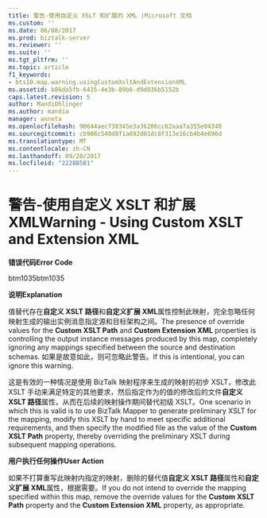```yaml
---
title: 警告-使用自定义 XSLT 和扩展的 XML |Microsoft 文档
ms.custom: ''
ms.date: 06/08/2017
ms.prod: biztalk-server
ms.reviewer: ''
ms.suite: ''
ms.tgt_pltfrm: ''
ms.topic: article
f1_keywords:
- bts10.map.warning.usingCustomXsltAndExtensionXML
ms.assetid: b86da5fb-6435-4e3b-89b6-d9d036b5152b
caps.latest.revision: 5
author: MandiOhlinger
ms.author: mandia
manager: anneta
ms.openlocfilehash: 90644aec738345e3a36286cc62aaa7a355e04348
ms.sourcegitcommit: cb908c540d8f1a692d01dc8f313e16cb4b4e696d
ms.translationtype: MT
ms.contentlocale: zh-CN
ms.lasthandoff: 09/20/2017
ms.locfileid: "22288581"
---
```

# <a name="warning---using-custom-xslt-and-extension-xml"></a><span data-ttu-id="ea208-102">警告-使用自定义 XSLT 和扩展 XML</span><span class="sxs-lookup"><span data-stu-id="ea208-102">Warning - Using Custom XSLT and Extension XML</span></span>
<span data-ttu-id="ea208-103">**错误代码**</span><span class="sxs-lookup"><span data-stu-id="ea208-103">**Error Code**</span></span>  
  
 <span data-ttu-id="ea208-104">btm1035</span><span class="sxs-lookup"><span data-stu-id="ea208-104">btm1035</span></span>  
  
 <span data-ttu-id="ea208-105">**说明**</span><span class="sxs-lookup"><span data-stu-id="ea208-105">**Explanation**</span></span>  
  
 <span data-ttu-id="ea208-106">值替代存在**自定义 XSLT 路径**和**自定义扩展 XML**属性控制此映射，完全忽略任何映射生成的输出实例消息指定源和目标架构之间。</span><span class="sxs-lookup"><span data-stu-id="ea208-106">The presence of override values for the **Custom XSLT Path** and **Custom Extension XML** properties is controlling the output instance messages produced by this map, completely ignoring any mappings specified between the source and destination schemas.</span></span> <span data-ttu-id="ea208-107">如果是故意如此，则可忽略此警告。</span><span class="sxs-lookup"><span data-stu-id="ea208-107">If this is intentional, you can ignore this warning.</span></span>  
  
 <span data-ttu-id="ea208-108">这是有效的一种情况是使用 BizTalk 映射程序来生成的映射的初步 XSLT，修改此 XSLT 手动来满足特定的其他要求，然后指定作为的值的修改后的文件**自定义 XSLT 路径**属性，从而在后续的映射操作期间替代初级 XSLT。</span><span class="sxs-lookup"><span data-stu-id="ea208-108">One scenario in which this is valid is to use BizTalk Mapper to generate preliminary XSLT for the mapping, modify this XSLT by hand to meet specific additional requirements, and then specify the modified file as the value of the **Custom XSLT Path** property, thereby overriding the preliminary XSLT during subsequent mapping operations.</span></span>  
  
 <span data-ttu-id="ea208-109">**用户执行任何操作**</span><span class="sxs-lookup"><span data-stu-id="ea208-109">**User Action**</span></span>  
  
 <span data-ttu-id="ea208-110">如果不打算重写此映射内指定的映射，删除的替代值**自定义 XSLT 路径**属性和**自定义扩展 XML**属性，根据需要。</span><span class="sxs-lookup"><span data-stu-id="ea208-110">If you do not intend to override the mapping specified within this map, remove the override values for the **Custom XSLT Path** property and the **Custom Extension XML** property, as appropriate.</span></span>